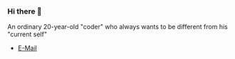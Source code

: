 ### Hi there 🥳


An ordinary 20-year-old "coder" who always wants to be different from his "current self"

<!-- - [My Blog](https:/colorle.github.io) -->
<!-- - [Twtter](https://twitter.com/namidzi) -->
- [E-Mail](matsumaeohana16@gmail.com)



<!-- #### **You are probably looking for 🤔** -->

<!-- -  [My `dotfiles`](https://github.com/colorle/dotfiles) - This is how I make myself feel like a fast ⚡ developer. -->


<!-- - I am using [Hackintosh](https://en.wikipedia.org/wiki/Hackintosh) in my daily development, here is my [EFI for Lenovo-WEI6-Pro-13-IWL-Hackintosh ](https://github.com/colorle/Thinkbook-13s-IWL-EFI-Hackintosh) -->



